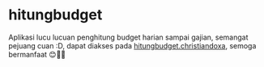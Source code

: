 # hitungbudget

Aplikasi lucu lucuan penghitung budget harian sampai gajian, semangat pejuang cuan :D, dapat diakses pada <a href="https://hitungbudget.christiandoxa.com/">hitungbudget.christiandoxa</a>, semoga bermanfaat 😊🙏🏻 